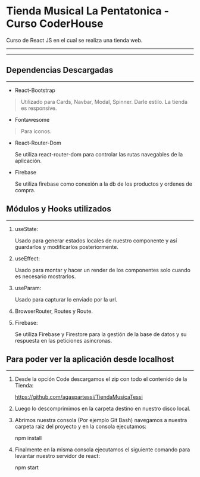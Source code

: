 # Tienda Musical La Pentatonica - Curso CoderHouse

Curso de React JS en el cual se realiza una tienda web.

***
***

## Dependencias Descargadas
***

- React-Bootstrap
  
> Utilizado para Cards, Navbar, Modal, Spinner.
> Darle estilo.
> La tienda es responsive.
  
- Fontawesome

> Para íconos.

- React-Router-Dom
  
  Se utiliza react-router-dom para controlar las rutas navegables de la aplicación.

- Firebase
  
  Se utiliza firebase como conexión a la db de los productos y ordenes de compra.

## Módulos y Hooks utilizados
***
1. useState:

    Usado para generar estados locales de nuestro componente y así guardarlos y modificarlos posteriormente.

2. useEffect:

    Usado para montar y hacer un render de los componentes solo cuando es necesario mostrarlos.

3. useParam:

    Usado para capturar lo enviado por la url.

4. BrowserRouter, Routes y Route.
    
5. Firebase:

    Se utiliza Firebase y Firestore para la gestión de la base de datos y su respuesta en las peticiones asincronas.

## Para poder ver la aplicación desde localhost
***
1. Desde la opción Code descargamos el zip con todo el contenido de la Tienda:

    https://github.com/agaspartessi/TiendaMusicaTessi

2. Luego lo descomprimimos en la carpeta destino en nuestro disco local.


3. Abrimos nuestra consola (Por ejemplo Git Bash) navegamos a nuestra carpeta raiz del proyecto y en la consola ejecutamos:

    npm install

4. Finalmente en la misma consola ejecutamos el siguiente comando para levantar nuestro servidor de react:

    npm start

